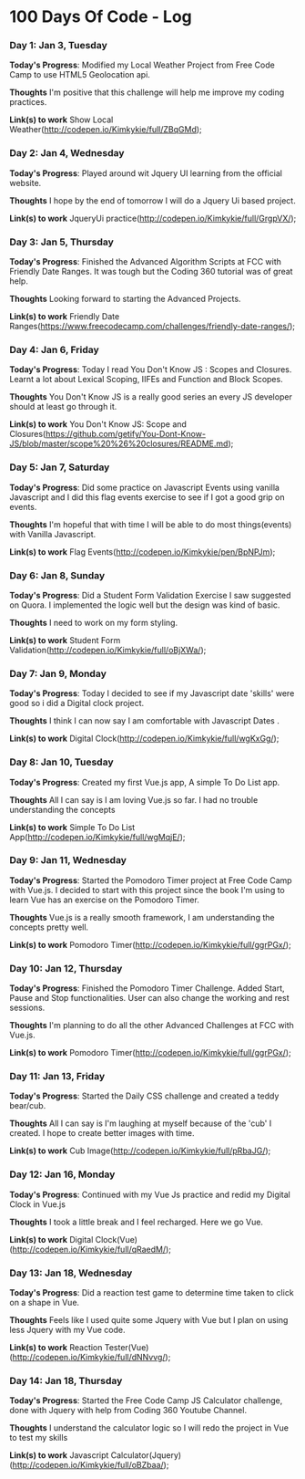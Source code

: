 # 100 Days Of Code - Log

### Day 1: Jan 3, Tuesday

**Today's Progress**: Modified my Local Weather Project from Free Code Camp to use HTML5 Geolocation api.

**Thoughts** I'm positive that this challenge will help me improve my coding practices.

**Link(s) to work**
Show Local Weather(http://codepen.io/Kimkykie/full/ZBqGMd);

### Day 2: Jan 4, Wednesday

**Today's Progress**: Played around wit Jquery UI learning from the official website.

**Thoughts** I hope by the end of tomorrow I will do a Jquery Ui based project.

**Link(s) to work**
JqueryUi practice(http://codepen.io/Kimkykie/full/GrgpVX/);

### Day 3: Jan 5, Thursday 

**Today's Progress**: Finished the Advanced Algorithm Scripts at FCC with Friendly Date Ranges. It was tough but the Coding 360 tutorial was of great help.

**Thoughts** Looking forward to starting the Advanced Projects.

**Link(s) to work**
Friendly Date Ranges(https://www.freecodecamp.com/challenges/friendly-date-ranges/);

### Day 4: Jan 6, Friday 

**Today's Progress**: Today I read You Don't Know JS : Scopes and Closures. Learnt a lot about Lexical Scoping, IIFEs and Function and Block Scopes. 

**Thoughts** You Don't Know JS is a really good series an every JS developer should at least go through it.

**Link(s) to work**
You Don't Know JS: Scope and Closures(https://github.com/getify/You-Dont-Know-JS/blob/master/scope%20%26%20closures/README.md);

### Day 5: Jan 7, Saturday 

**Today's Progress**: Did some practice on Javascript  Events using vanilla Javascript and I did this flag events exercise to see if I got a good grip on events. 

**Thoughts** I'm hopeful that with time I will be able to do most things(events) with Vanilla Javascript.

**Link(s) to work**
Flag Events(http://codepen.io/Kimkykie/pen/BpNPJm);

### Day 6: Jan 8, Sunday 

**Today's Progress**: Did a Student Form Validation Exercise I saw suggested on Quora. I implemented the logic well but the design was kind of basic.

**Thoughts** I need to work on my form styling.

**Link(s) to work**
Student Form Validation(http://codepen.io/Kimkykie/full/oBjXWa/);

### Day 7: Jan 9, Monday

**Today's Progress**: Today I decided to see if my Javascript date 'skills' were good so i did a Digital clock project.

**Thoughts** I think I can now say I am comfortable with Javascript Dates .

**Link(s) to work**
Digital Clock(http://codepen.io/Kimkykie/full/wgKxGg/);

### Day 8: Jan 10, Tuesday

**Today's Progress**: Created my first Vue.js app, A simple To Do List app. 

**Thoughts** All I can say is I am loving Vue.js so far. I had no trouble understanding the concepts

**Link(s) to work**
Simple To Do List App(http://codepen.io/Kimkykie/full/wgMqjE/);

### Day 9: Jan 11, Wednesday

**Today's Progress**: Started the Pomodoro Timer project at Free Code Camp with Vue.js. I decided to start with this project since the book I'm using to learn Vue has an exercise on the Pomodoro Timer.

**Thoughts** Vue.js is a really smooth framework, I am understanding the concepts pretty well.

**Link(s) to work**
Pomodoro Timer(http://codepen.io/Kimkykie/full/ggrPGx/);

### Day 10: Jan 12, Thursday

**Today's Progress**: Finished the Pomodoro Timer Challenge. Added Start, Pause and Stop functionalities. User can also change the working and rest sessions.

**Thoughts** I'm planning to do all the other Advanced Challenges at FCC with Vue.js.

**Link(s) to work**
Pomodoro Timer(http://codepen.io/Kimkykie/full/ggrPGx/);

### Day 11: Jan 13, Friday

**Today's Progress**: Started the Daily CSS challenge and created a teddy bear/cub. 

**Thoughts** All I can say is I'm laughing at myself because of the 'cub' I created. I hope to create better images with time.

**Link(s) to work**
Cub Image(http://codepen.io/Kimkykie/full/pRbaJG/);

### Day 12: Jan 16, Monday

**Today's Progress**: Continued with my Vue Js practice and redid my Digital Clock in Vue.js

**Thoughts** I took a little break and I feel recharged. Here we go Vue.

**Link(s) to work**
Digital Clock(Vue)(http://codepen.io/Kimkykie/full/qRaedM/);

### Day 13: Jan 18, Wednesday

**Today's Progress**: Did a reaction test game to determine time taken to click on a shape in Vue.

**Thoughts** Feels like I used quite some Jquery with Vue but I plan on using less Jquery with my Vue code.

**Link(s) to work**
Reaction Tester(Vue)(http://codepen.io/Kimkykie/full/dNNvvg/);

### Day 14: Jan 18, Thursday

**Today's Progress**: Started the Free Code Camp JS Calculator challenge, done with Jquery with help from Coding 360 Youtube Channel.

**Thoughts** I understand the calculator logic so I will redo the project in Vue to test my skills

**Link(s) to work**
Javascript Calculator(Jquery)(http://codepen.io/Kimkykie/full/oBZbaa/);








